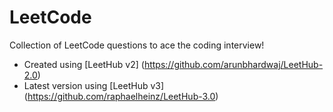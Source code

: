# LeetCode
Collection of LeetCode questions to ace the coding interview!
- Created using [LeetHub v2] (https://github.com/arunbhardwaj/LeetHub-2.0)
- Latest version using [LeetHub v3] (https://github.com/raphaelheinz/LeetHub-3.0)
